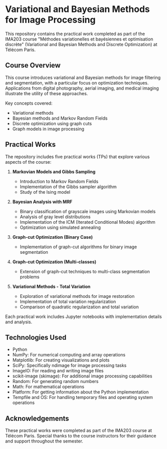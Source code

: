# Variational and Bayesian Methods for Image Processing

This repository contains the practical work completed as part of the IMA203 course "Méthodes variationelles et bayésiennes et optimisation discrète" (Variational and Bayesian Methods and Discrete Optimization) at Télécom Paris.

## Course Overview

This course introduces variational and Bayesian methods for image filtering and segmentation, with a particular focus on optimization techniques. Applications from digital photography, aerial imaging, and medical imaging illustrate the utility of these approaches.

Key concepts covered:
- Variational methods
- Bayesian methods and Markov Random Fields
- Discrete optimization using graph cuts
- Graph models in image processing

## Practical Works

The repository includes five practical works (TPs) that explore various aspects of the course:

1. **Markovian Models and Gibbs Sampling**
   - Introduction to Markov Random Fields
   - Implementation of the Gibbs sampler algorithm
   - Study of the Ising model

2. **Bayesian Analysis with MRF**
   - Binary classification of grayscale images using Markovian models
   - Analysis of gray level distributions
   - Implementation of the ICM (Iterated Conditional Modes) algorithm
   - Optimization using simulated annealing

3. **Graph-cut Optimization (Binary Case)**
   - Implementation of graph-cut algorithms for binary image segmentation

4. **Graph-cut Optimization (Multi-classes)**
   - Extension of graph-cut techniques to multi-class segmentation problems

5. **Variational Methods - Total Variation**
   - Exploration of variational methods for image restoration
   - Implementation of total variation regularization
   - Comparison of quadratic regularization and total variation

Each practical work includes Jupyter notebooks with implementation details and analysis.

## Technologies Used

- Python
- NumPy: For numerical computing and array operations
- Matplotlib: For creating visualizations and plots
- SciPy: Specifically ndimage for image processing tasks
- ImageIO: For reading and writing image files
- scikit-image (skimage): For additional image processing capabilities
- Random: For generating random numbers
- Math: For mathematical operations
- Platform: For getting information about the Python implementation
- Tempfile and OS: For handling temporary files and operating system operations

## Acknowledgements

These practical works were completed as part of the IMA203 course at Télécom Paris. Special thanks to the course instructors for their guidance and support throughout the semester.